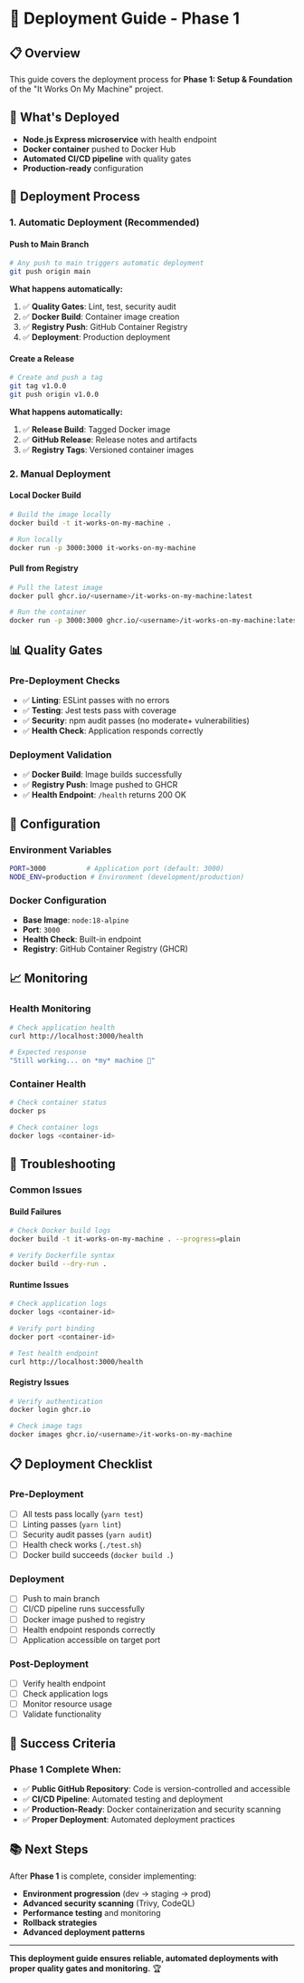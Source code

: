 # 🚀 Deployment Guide - Phase 1

## 📋 Overview

This guide covers the deployment process for **Phase 1: Setup & Foundation** of the "It Works On My Machine" project.

## 🎯 What's Deployed

- **Node.js Express microservice** with health endpoint
- **Docker container** pushed to Docker Hub
- **Automated CI/CD pipeline** with quality gates
- **Production-ready** configuration

## 🔄 Deployment Process

### **1. Automatic Deployment (Recommended)**

#### **Push to Main Branch**
```bash
# Any push to main triggers automatic deployment
git push origin main
```

**What happens automatically:**
1. ✅ **Quality Gates**: Lint, test, security audit
2. ✅ **Docker Build**: Container image creation
3. ✅ **Registry Push**: GitHub Container Registry
4. ✅ **Deployment**: Production deployment

#### **Create a Release**
```bash
# Create and push a tag
git tag v1.0.0
git push origin v1.0.0
```

**What happens automatically:**
1. ✅ **Release Build**: Tagged Docker image
2. ✅ **GitHub Release**: Release notes and artifacts
3. ✅ **Registry Tags**: Versioned container images

### **2. Manual Deployment**

#### **Local Docker Build**
```bash
# Build the image locally
docker build -t it-works-on-my-machine .

# Run locally
docker run -p 3000:3000 it-works-on-my-machine
```

#### **Pull from Registry**
```bash
# Pull the latest image
docker pull ghcr.io/<username>/it-works-on-my-machine:latest

# Run the container
docker run -p 3000:3000 ghcr.io/<username>/it-works-on-my-machine:latest
```

## 📊 Quality Gates

### **Pre-Deployment Checks**
- ✅ **Linting**: ESLint passes with no errors
- ✅ **Testing**: Jest tests pass with coverage
- ✅ **Security**: npm audit passes (no moderate+ vulnerabilities)
- ✅ **Health Check**: Application responds correctly

### **Deployment Validation**
- ✅ **Docker Build**: Image builds successfully
- ✅ **Registry Push**: Image pushed to GHCR
- ✅ **Health Endpoint**: `/health` returns 200 OK

## 🔧 Configuration

### **Environment Variables**
```bash
PORT=3000          # Application port (default: 3000)
NODE_ENV=production # Environment (development/production)
```

### **Docker Configuration**
- **Base Image**: `node:18-alpine`
- **Port**: `3000`
- **Health Check**: Built-in endpoint
- **Registry**: GitHub Container Registry (GHCR)

## 📈 Monitoring

### **Health Monitoring**
```bash
# Check application health
curl http://localhost:3000/health

# Expected response
"Still working... on *my* machine 🧃"
```

### **Container Health**
```bash
# Check container status
docker ps

# Check container logs
docker logs <container-id>
```

## 🚨 Troubleshooting

### **Common Issues**

#### **Build Failures**
```bash
# Check Docker build logs
docker build -t it-works-on-my-machine . --progress=plain

# Verify Dockerfile syntax
docker build --dry-run .
```

#### **Runtime Issues**
```bash
# Check application logs
docker logs <container-id>

# Verify port binding
docker port <container-id>

# Test health endpoint
curl http://localhost:3000/health
```

#### **Registry Issues**
```bash
# Verify authentication
docker login ghcr.io

# Check image tags
docker images ghcr.io/<username>/it-works-on-my-machine
```

## 📋 Deployment Checklist

### **Pre-Deployment**
- [ ] All tests pass locally (`yarn test`)
- [ ] Linting passes (`yarn lint`)
- [ ] Security audit passes (`yarn audit`)
- [ ] Health check works (`./test.sh`)
- [ ] Docker build succeeds (`docker build .`)

### **Deployment**
- [ ] Push to main branch
- [ ] CI/CD pipeline runs successfully
- [ ] Docker image pushed to registry
- [ ] Health endpoint responds correctly
- [ ] Application accessible on target port

### **Post-Deployment**
- [ ] Verify health endpoint
- [ ] Check application logs
- [ ] Monitor resource usage
- [ ] Validate functionality

## 🎯 Success Criteria

### **Phase 1 Complete When:**
- ✅ **Public GitHub Repository**: Code is version-controlled and accessible
- ✅ **CI/CD Pipeline**: Automated testing and deployment
- ✅ **Production-Ready**: Docker containerization and security scanning
- ✅ **Proper Deployment**: Automated deployment practices

## 📚 Next Steps

After **Phase 1** is complete, consider implementing:
- **Environment progression** (dev → staging → prod)
- **Advanced security scanning** (Trivy, CodeQL)
- **Performance testing** and monitoring
- **Rollback strategies**
- **Advanced deployment patterns**

---

**This deployment guide ensures reliable, automated deployments with proper quality gates and monitoring.** 🏆
